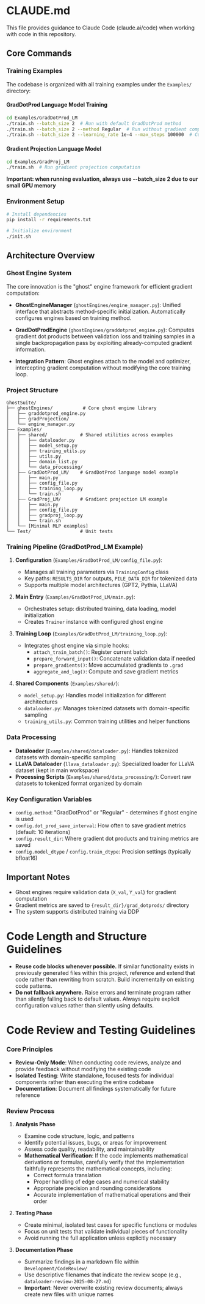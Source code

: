 # CLAUDE.md

This file provides guidance to Claude Code (claude.ai/code) when working with code in this repository.

## Core Commands

### Training Examples

The codebase is organized with all training examples under the `Examples/` directory:

#### GradDotProd Language Model Training
```bash
cd Examples/GradDotProd_LM
./train.sh --batch_size 2  # Run with default GradDotProd method
./train.sh --batch_size 2 --method Regular  # Run without gradient computation
./train.sh --batch_size 2 --learning_rate 1e-4 --max_steps 100000  # Custom parameters
```

#### Gradient Projection Language Model
```bash
cd Examples/GradProj_LM
./train.sh  # Run gradient projection computation
```

**Important: when running evaluation, always use --batch_size 2 due to our small GPU memory**

### Environment Setup
```bash
# Install dependencies
pip install -r requirements.txt

# Initialize environment
./init.sh
```

## Architecture Overview

### Ghost Engine System
The core innovation is the "ghost" engine framework for efficient gradient computation:

- **GhostEngineManager** (`ghostEngines/engine_manager.py`): Unified interface that abstracts method-specific initialization. Automatically configures engines based on training method.

- **GradDotProdEngine** (`ghostEngines/graddotprod_engine.py`): Computes gradient dot products between validation loss and training samples in a single backpropagation pass by exploiting already-computed gradient information.

- **Integration Pattern**: Ghost engines attach to the model and optimizer, intercepting gradient computation without modifying the core training loop.

### Project Structure

```
GhostSuite/
├── ghostEngines/           # Core ghost engine library
│   ├── graddotprod_engine.py
│   ├── gradProjection/
│   └── engine_manager.py
├── Examples/
│   ├── shared/            # Shared utilities across examples
│   │   ├── dataloader.py
│   │   ├── model_setup.py
│   │   ├── training_utils.py
│   │   ├── utils.py
│   │   ├── domain_list.py
│   │   └── data_processing/
│   ├── GradDotProd_LM/    # GradDotProd language model example
│   │   ├── main.py
│   │   ├── config_file.py
│   │   ├── training_loop.py
│   │   └── train.sh
│   ├── GradProj_LM/       # Gradient projection LM example
│   │   ├── main.py
│   │   ├── config_file.py
│   │   ├── gradproj_loop.py
│   │   └── train.sh
│   └── [Minimal MLP examples]
└── Test/                  # Unit tests
```

### Training Pipeline (GradDotProd_LM Example)

1. **Configuration** (`Examples/GradDotProd_LM/config_file.py`): 
   - Manages all training parameters via `TrainingConfig` class
   - Key paths: `RESULTS_DIR` for outputs, `PILE_DATA_DIR` for tokenized data
   - Supports multiple model architectures (GPT2, Pythia, LLaVA)

2. **Main Entry** (`Examples/GradDotProd_LM/main.py`):
   - Orchestrates setup: distributed training, data loading, model initialization
   - Creates `Trainer` instance with configured ghost engine

3. **Training Loop** (`Examples/GradDotProd_LM/training_loop.py`):
   - Integrates ghost engine via simple hooks:
     - `attach_train_batch()`: Register current batch
     - `prepare_forward_input()`: Concatenate validation data if needed  
     - `prepare_gradients()`: Move accumulated gradients to `.grad`
     - `aggregate_and_log()`: Compute and save gradient metrics

4. **Shared Components** (`Examples/shared/`):
   - `model_setup.py`: Handles model initialization for different architectures
   - `dataloader.py`: Manages tokenized datasets with domain-specific sampling
   - `training_utils.py`: Common training utilities and helper functions

### Data Processing

- **Dataloader** (`Examples/shared/dataloader.py`): Handles tokenized datasets with domain-specific sampling
- **LLaVA Dataloader** (`llava_dataloader.py`): Specialized loader for LLaVA dataset (kept in main workspace)
- **Processing Scripts** (`Examples/shared/data_processing/`): Convert raw datasets to tokenized format organized by domain

### Key Configuration Variables

- `config.method`: "GradDotProd" or "Regular" - determines if ghost engine is used
- `config.dot_prod_save_interval`: How often to save gradient metrics (default: 10 iterations)
- `config.result_dir`: Where gradient dot products and training metrics are saved
- `config.model_dtype` / `config.train_dtype`: Precision settings (typically bfloat16)

## Important Notes

- Ghost engines require validation data (`X_val`, `Y_val`) for gradient computation
- Gradient metrics are saved to `{result_dir}/grad_dotprods/` directory
- The system supports distributed training via DDP


# Code Length and Structure Guidelines
- **Reuse code blocks whenever possible.** If similar functionality exists in previously generated files within this project, reference and extend that code rather than rewriting from scratch. Build incrementally on existing code patterns.
- **Do not fallback anywhere.** Raise errors and terminate program rather than silently falling back to default values. Always require explicit configuration values rather than silently using defaults. 



# Code Review and Testing Guidelines

### Core Principles
- **Review-Only Mode**: When conducting code reviews, analyze and provide feedback without modifying the existing code
- **Isolated Testing**: Write standalone, focused tests for individual components rather than executing the entire codebase
- **Documentation**: Document all findings systematically for future reference

### Review Process
1. **Analysis Phase**
   - Examine code structure, logic, and patterns
   - Identify potential issues, bugs, or areas for improvement
   - Assess code quality, readability, and maintainability
   - **Mathematical Verification**: If the code implements mathematical derivations or formulas, carefully verify that the implementation faithfully represents the mathematical concepts, including:
     - Correct formula translation
     - Proper handling of edge cases and numerical stability
     - Appropriate precision and rounding considerations
     - Accurate implementation of mathematical operations and their order

2. **Testing Phase**
   - Create minimal, isolated test cases for specific functions or modules
   - Focus on unit tests that validate individual pieces of functionality
   - Avoid running the full application unless explicitly necessary

3. **Documentation Phase**
   - Summarize findings in a markdown file within `Development/CodeReview/`
   - Use descriptive filenames that indicate the review scope (e.g., `dataloader-review-2025-08-27.md`)
   - **Important**: Never overwrite existing review documents; always create new files with unique names


